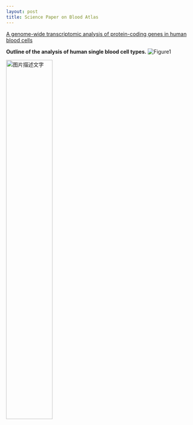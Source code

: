 ```yaml
---
layout: post
title: Science Paper on Blood Atlas
---
```


[A genome-wide transcriptomic analysis of protein-coding genes in human blood cells](https://science.sciencemag.org/content/366/6472/eaax9198)

**Outline of the analysis of human single blood cell types.**
![Figure1](https://science.sciencemag.org/content/sci/366/6472/eaax9198/F1.large.jpg)

<img src="https://science.sciencemag.org/content/sci/366/6472/eaax9198/F1.large.jpg" width="50%" height="50%" alt="图片描述文字"/>
